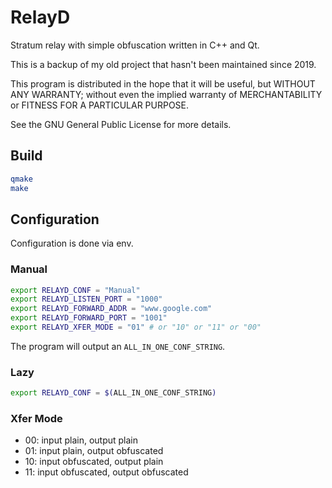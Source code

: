 # RelayD

Stratum relay with simple obfuscation written in C++ and Qt. 

This is a backup of my old project that hasn't been maintained since 2019.

This program is distributed in the hope that it will be useful, but WITHOUT ANY WARRANTY; without even the implied warranty of MERCHANTABILITY or FITNESS FOR A PARTICULAR PURPOSE.

See the GNU General Public License for more details.

## Build

```bash
qmake
make
```

## Configuration

Configuration is done via env.


### Manual

```bash
export RELAYD_CONF = "Manual"
export RELAYD_LISTEN_PORT = "1000"
export RELAYD_FORWARD_ADDR = "www.google.com"
export RELAYD_FORWARD_PORT = "1001"
export RELAYD_XFER_MODE = "01" # or "10" or "11" or "00"
```

The program will output an `ALL_IN_ONE_CONF_STRING`.

### Lazy

```bash
export RELAYD_CONF = $(ALL_IN_ONE_CONF_STRING)
```

### Xfer Mode

- 00: input plain, output plain
- 01: input plain, output obfuscated
- 10: input obfuscated, output plain
- 11: input obfuscated, output obfuscated

